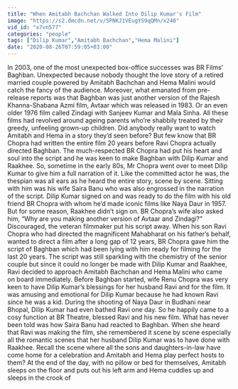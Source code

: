 ```yaml
---
title: "When Amitabh Bachchan Walked Into Dilip Kumar's Film"
image: "https://s2.dmcdn.net/v/SPNKJ1VEugYS9qQMn/x240"
vid_id: "x7vn577"
categories: "people"
tags: ["Dilip Kumar","Amitabh Bachchan","Hema Malini"]
date: "2020-08-26T07:59:05+03:00"
---
```

In 2003, one of the most unexpected box-office successes was BR Films’ Baghban. Unexpected because nobody thought the love story of a retired married couple powered by Amitabh Bachchan and Hema Malini would catch the fancy of the audience. Moreover, what emanated from pre-release reports was that Baghban was just another version of the Rajesh Khanna-Shabana Azmi film, Avtaar which was released in 1983. Or an even older 1976 film called Zindagi with Sanjeev Kumar and Mala Sinha. All these films had revolved around ageing parents who’re shabbily treated by their greedy, unfeeling grown-up children. Did anybody really want to watch Amitabh and Hema in a story they’d seen before? But few know that BR Chopra had written the entire film 20 years before Ravi Chopra actually directed Baghban. The much-respected BR Chopra had put his heart and soul into the script and he was keen to make Baghban with Dilip Kumar and Raakhee. So, sometime in the early 80s, Mr Chopra went over to meet Dilip Kumar to give him a full narration of it. Like the committed actor he was, the thespian was all ears as he heard the entire story, scene by scene. Sitting with him was his wife Saira Banu who was also engrossed in the narration of the script.  Dilip Kumar signed on and was ready to do the film with his old friend BR Chopra with whom he’d made iconic films like Naya Daur in 1957. But for some reason, Raakhee didn’t sign on. BR Chopra’s wife also asked him, “Why are you making another version of Avtaar and Zindagi?” Discouraged, the veteran filmmaker put his script away. When his son Ravi Chopra who had directed the magnificent Mahabharat on his father’s behalf, wanted to direct a film after a long gap of 12 years, BR Chopra gave him the script of Baghban which had been lying with him ready for filming for the last 20 years. The script was still sparkling with the chemistry of the senior couple but since it could no longer be made with Dilip Kumar and Raakhee, Ravi decided to approach Amitabh Bachchan and Hema Malini who came on board immediately. Before Baghban started, wife Renu Chopra was very keen to have Dilip Kumar’s blessings for her husband Ravi and for the film. It was amusing and emotional for Dilip Kumar because he had known Ravi since he was a kid. During the shooting of Naya Daur in Budhani near Bhopal, Dilip Kumar had even bathed Ravi one day. So he happily came to a cosy function at BR Theatre, blessed Ravi and his new film. What has never been told was how Saira Banu had reacted to Baghban. When she heard that Ravi was making the film, she remembered it scene by scene especially all the romantic scenes that her husband Dilip Kumar was to have done with Raakhee. Recall the scene where all the sons and daughters-in-law have come home for a celebration and Amitabh and Hema play perfect hosts to them? At the end of the day, with no pillow or bed for themselves, Amitabh sleeps on the floor and puts out his left arm and Hema cuddles up and sleeps in the crook of
